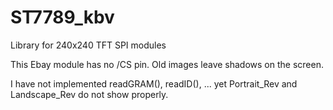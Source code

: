 # ST7789_kbv
Library for 240x240 TFT SPI modules 

This Ebay module has no /CS pin.   Old images leave shadows on the screen.

I have not implemented readGRAM(), readID(), ... yet
Portrait_Rev and Landscape_Rev do not show properly.
